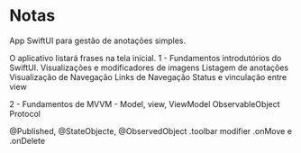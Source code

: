 # Notas
App SwiftUI para gestão de anotações simples.

O aplicativo listará frases na tela inicial.
1 - Fundamentos introdutórios do SwiftUI.
	Visualizações e modificadores de imagens
	Listagem de anotações
	Visualização de Navegação
  Links de Navegação
	Status e vinculação entre view

2 - Fundamentos de MVVM - Model, view, ViewModel
  ObservableObject Protocol
  
  @Published, @StateObjecte, @ObservedObject
  .toolbar modifier
  .onMove e .onDelete
  
